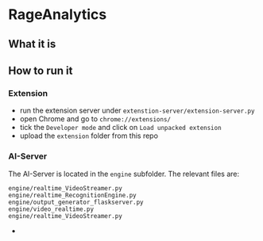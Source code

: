# RageAnalytics

## What it is

## How to run it

### Extension

- run the extension server under `extenstion-server/extension-server.py`
- open Chrome and go to `chrome://extensions/` 
- tick the `Developer mode` and click on `Load unpacked extension`
- upload the `extension` folder from this repo

### AI-Server

The AI-Server is located in the `engine` subfolder. The relevant files are:

```
engine/realtime_VideoStreamer.py
engine/realtime_RecognitionEngine.py
engine/output_generator_flaskserver.py
engine/video_realtime.py
engine/realtime_VideoStreamer.py
```

- 